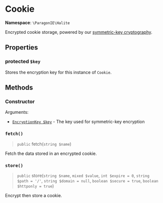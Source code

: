 # Cookie

**Namespace**: `\ParagonIE\Halite`

Encrypted cookie storage, powered by our [symmetric-key cryptography](Symmetric/Crypto.md).

## Properties

### protected `$key`

Stores the encryption key for this instance of `Cookie`.

## Methods

### Constructor

Arguments:

* [`EncryptionKey $key`](Symmetric/EncryptionKey.md) - The key used for symmetric-key encryption

### `fetch()`

> `public` fetch(`string $name`)

Fetch the data stored in an encrypted cookie.

### `store()`

> `public` store(`string $name`, `mixed $value`, `int $expire = 0`, `string $path = '/'`, `string $domain = null`, `boolean $secure = true`, `boolean $httponly = true`)

Encrypt then store a cookie.